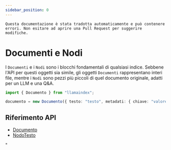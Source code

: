 ```yaml
---
sidebar_position: 0
---
```


`Questa documentazione è stata tradotta automaticamente e può contenere errori. Non esitare ad aprire una Pull Request per suggerire modifiche.`

# Documenti e Nodi

I `Documenti` e i `Nodi` sono i blocchi fondamentali di qualsiasi indice. Sebbene l'API per questi oggetti sia simile, gli oggetti `Documenti` rappresentano interi file, mentre i `Nodi` sono pezzi più piccoli di quel documento originale, adatti per un LLM e una Q&A.

```typescript
import { Documento } from "llamaindex";

documento = new Documento({ testo: "testo", metadati: { chiave: "valore" } });
```

## Riferimento API

- [Documento](../../api/classes/Documento.md)
- [NodoTesto](../../api/classes/NodoTesto.md)

"
